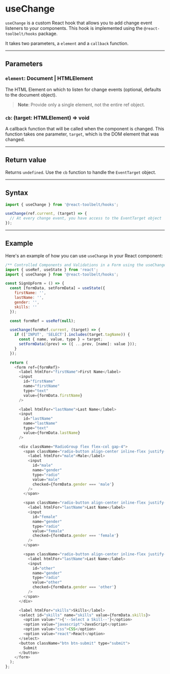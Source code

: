 # useChange

`useChange` is a custom React hook that allows you to add change event listeners
to your components. This hook is implemented using the `@react-toolbelt/hooks`
package.

It takes two parameters, a `element` and a `callback` function.

---

## Parameters

### `element`: Document | HTMLElement

The HTML Element on which to listen for change events (optional, defaults to the
document object).

> **Note**: Provide only a single element, not the entire ref object.

### `cb`: (target: HTMLElement) => void

A callback function that will be called when the component is changed. This
function takes one parameter, `target`, which is the DOM element that was
changed.

---

## Return value

Returns `undefined`. Use the `cb` function to handle the `EventTarget` object.

---

## Syntax

```jsx
import { useChange } from '@react-toolbelt/hooks';

useChange(ref.current, (target) => {
  // At every change event, you have access to the EventTarget object
});
```

---

## Example

Here's an example of how you can use `useChange` in your React component:

```javascript
/** Controlled Components and Validations in a Form using the useChange hook */
import { useRef, useState } from 'react';
import { useChange } from '@react-toolbelt/hooks';

const SignUpForm = () => {
  const [formData, setFormData] = useState({
    firstName: '',
    lastName: '',
    gender: '',
    skills: ''
  });

  const formRef = useRef(null);

  useChange(formRef.current, (target) => {
    if (['INPUT', 'SELECT'].includes(target.tagName)) {
      const { name, value, type } = target;
      setFormData((prev) => ({ ...prev, [name]: value }));
    }
  });

  return (
    <form ref={formRef}>
      <label htmlFor="firstName">First Name</label>
      <input
        id="firstName"
        name="firstName"
        type="text"
        value={formData.firstName}
      />

      <label htmlFor="lastName">Last Name</label>
      <input
        id="lastName"
        name="lastName"
        type="text"
        value={formData.lastName}
      />

      <div className="RadioGroup flex flex-col gap-4">
        <span className="radio-button align-center inline-flex justify-center gap-3">
          <label htmlFor="male">Male</label>
          <input
            id="male"
            name="gender"
            type="radio"
            value="male"
            checked={formData.gender === 'male'}
          />
        </span>

        <span className="radio-button align-center inline-flex justify-center gap-3">
          <label htmlFor="lastName">Last Name</label>
          <input
            id="female"
            name="gender"
            type="radio"
            value="female"
            checked={formData.gender === 'female'}
          />
        </span>

        <span className="radio-button align-center inline-flex justify-center gap-3">
          <label htmlFor="lastName">Last Name</label>
          <input
            id="other"
            name="gender"
            type="radio"
            value="other"
            checked={formData.gender === 'other'}
          />
        </span>
      </div>

      <label htmlFor="skills">Skills</label>
      <select id="skills" name="skills" value={formData.skills}>
        <option value="">{'--Select a Skill--'}</option>
        <option value="javascript">JavaScript</option>
        <option value="css">CSS</option>
        <option value="react">React</option>
      </select>
      <button className="btn btn-submit" type="submit">
        Submit
      </button>
    </form>
  );
};
```
